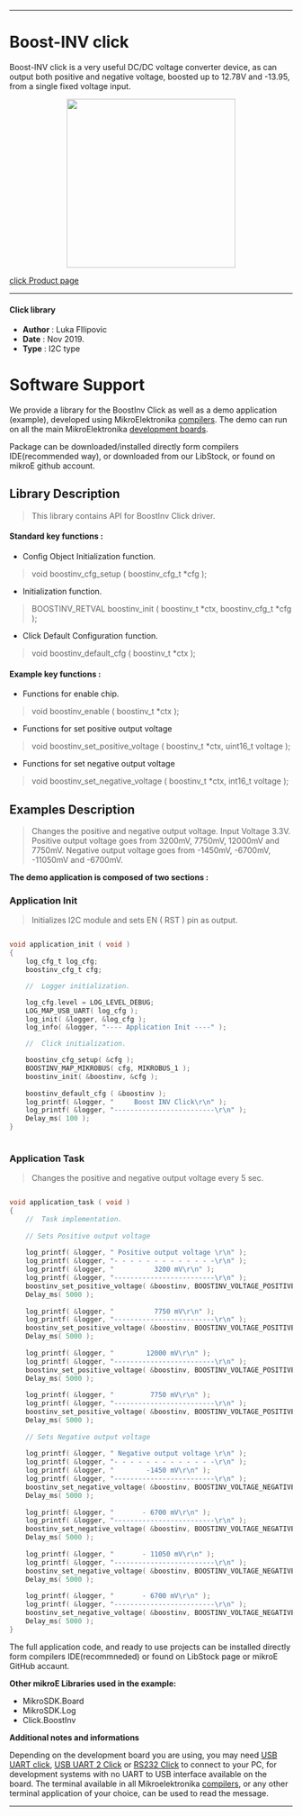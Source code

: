  

---
# Boost-INV click

Boost-INV click is a very useful DC/DC voltage converter device, as can output both positive and negative voltage, boosted up to 12.78V and -13.95, from a single fixed voltage input.

<p align="center">
  <img src="https://download.mikroe.com/images/click_for_ide/boostinv_click.png" height=300px>
</p>

[click Product page](https://www.mikroe.com/boost-inv-click)

---


#### Click library 

- **Author**        : Luka FIlipovic
- **Date**          : Nov 2019.
- **Type**          : I2C type


# Software Support

We provide a library for the BoostInv Click 
as well as a demo application (example), developed using MikroElektronika 
[compilers](https://shop.mikroe.com/compilers). 
The demo can run on all the main MikroElektronika [development boards](https://shop.mikroe.com/development-boards).

Package can be downloaded/installed directly form compilers IDE(recommended way), or downloaded from our LibStock, or found on mikroE github account. 

## Library Description

> This library contains API for BoostInv Click driver.

#### Standard key functions :

- Config Object Initialization function.
> void boostinv_cfg_setup ( boostinv_cfg_t *cfg ); 
 
- Initialization function.
> BOOSTINV_RETVAL boostinv_init ( boostinv_t *ctx, boostinv_cfg_t *cfg );

- Click Default Configuration function.
> void boostinv_default_cfg ( boostinv_t *ctx );


#### Example key functions :

- Functions for enable chip.
> void boostinv_enable ( boostinv_t *ctx );
 
- Functions for set positive output voltage
> void boostinv_set_positive_voltage ( boostinv_t *ctx, uint16_t voltage );

- Functions for set negative output voltage
> void boostinv_set_negative_voltage ( boostinv_t *ctx, int16_t voltage );

## Examples Description

> Changes the positive and negative output voltage. Input Voltage 3.3V.
> Positive output voltage goes from 3200mV, 7750mV, 12000mV and 7750mV.
> Negative output voltage goes from -1450mV, -6700mV, -11050mV and -6700mV.

**The demo application is composed of two sections :**

### Application Init 

> Initializes I2C module and sets EN ( RST ) pin as output.

```c

void application_init ( void )
{
    log_cfg_t log_cfg;
    boostinv_cfg_t cfg;

    //  Logger initialization.

    log_cfg.level = LOG_LEVEL_DEBUG;
    LOG_MAP_USB_UART( log_cfg );
    log_init( &logger, &log_cfg );
    log_info( &logger, "---- Application Init ----" );

    //  Click initialization.

    boostinv_cfg_setup( &cfg );
    BOOSTINV_MAP_MIKROBUS( cfg, MIKROBUS_1 );
    boostinv_init( &boostinv, &cfg );
    
    boostinv_default_cfg ( &boostinv );
    log_printf( &logger, "     Boost INV Click\r\n" );
    log_printf( &logger, "-------------------------\r\n" );
    Delay_ms( 100 );
}
  
```

### Application Task

> Changes the positive and negative output voltage every 5 sec.

```c

void application_task ( void )
{
    //  Task implementation.
    
    // Sets Positive output voltage
    
    log_printf( &logger, " Positive output voltage \r\n" );
    log_printf( &logger, "- - - - - - - - - - - - -\r\n" );
    log_printf( &logger, "          3200 mV\r\n" );
    log_printf( &logger, "-------------------------\r\n" );
    boostinv_set_positive_voltage( &boostinv, BOOSTINV_VOLTAGE_POSITIVE_3200_mV );
    Delay_ms( 5000 );
    
    log_printf( &logger, "          7750 mV\r\n" );
    log_printf( &logger, "-------------------------\r\n" );
    boostinv_set_positive_voltage( &boostinv, BOOSTINV_VOLTAGE_POSITIVE_7750_mV );
    Delay_ms( 5000 );
    
    log_printf( &logger, "        12000 mV\r\n" );
    log_printf( &logger, "-------------------------\r\n" );
    boostinv_set_positive_voltage( &boostinv, BOOSTINV_VOLTAGE_POSITIVE_12000_mV );
    Delay_ms( 5000 );
    
    log_printf( &logger, "         7750 mV\r\n" );
    log_printf( &logger, "-------------------------\r\n" );
    boostinv_set_positive_voltage( &boostinv, BOOSTINV_VOLTAGE_POSITIVE_7750_mV );
    Delay_ms( 5000 );
    
    // Sets Negative output voltage
    
    log_printf( &logger, " Negative output voltage \r\n" );
    log_printf( &logger, "- - - - - - - - - - - - -\r\n" );
    log_printf( &logger, "        -1450 mV\r\n" );
    log_printf( &logger, "-------------------------\r\n" );
    boostinv_set_negative_voltage( &boostinv, BOOSTINV_VOLTAGE_NEGATIVE_1450_mV );
    Delay_ms( 5000 );
    
    log_printf( &logger, "       - 6700 mV\r\n" );
    log_printf( &logger, "-------------------------\r\n" );
    boostinv_set_negative_voltage( &boostinv, BOOSTINV_VOLTAGE_NEGATIVE_6700_mV );
    Delay_ms( 5000 );
    
    log_printf( &logger, "       - 11050 mV\r\n" );
    log_printf( &logger, "-------------------------\r\n" );
    boostinv_set_negative_voltage( &boostinv, BOOSTINV_VOLTAGE_NEGATIVE_11050_mV );
    Delay_ms( 5000 );
    
    log_printf( &logger, "       - 6700 mV\r\n" );
    log_printf( &logger, "-------------------------\r\n" );
    boostinv_set_negative_voltage( &boostinv, BOOSTINV_VOLTAGE_NEGATIVE_6700_mV );
    Delay_ms( 5000 );
}  

```

The full application code, and ready to use projects can be  installed directly form compilers IDE(recommneded) or found on LibStock page or mikroE GitHub accaunt.

**Other mikroE Libraries used in the example:** 

- MikroSDK.Board
- MikroSDK.Log
- Click.BoostInv

**Additional notes and informations**

Depending on the development board you are using, you may need 
[USB UART click](https://shop.mikroe.com/usb-uart-click), 
[USB UART 2 Click](https://shop.mikroe.com/usb-uart-2-click) or 
[RS232 Click](https://shop.mikroe.com/rs232-click) to connect to your PC, for 
development systems with no UART to USB interface available on the board. The 
terminal available in all Mikroelektronika 
[compilers](https://shop.mikroe.com/compilers), or any other terminal application 
of your choice, can be used to read the message.



---
